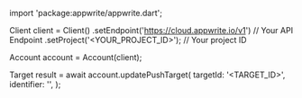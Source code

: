 import 'package:appwrite/appwrite.dart';

Client client = Client()
    .setEndpoint('https://cloud.appwrite.io/v1') // Your API Endpoint
    .setProject('&lt;YOUR_PROJECT_ID&gt;'); // Your project ID

Account account = Account(client);

Target result = await account.updatePushTarget(
    targetId: '<TARGET_ID>',
    identifier: '<IDENTIFIER>',
);
